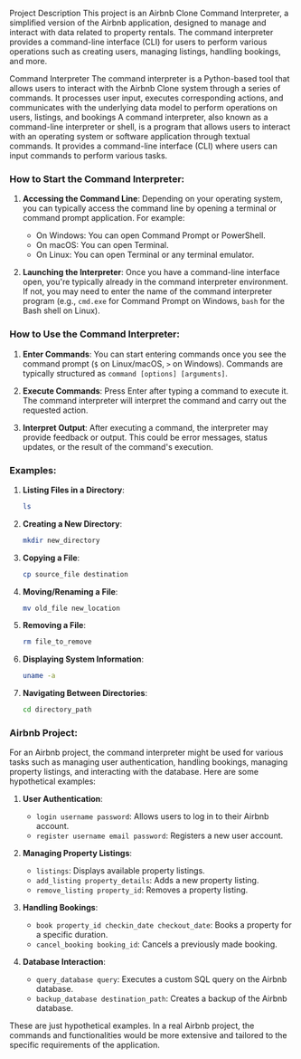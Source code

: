 Project Description
This project is an Airbnb Clone Command Interpreter, a simplified version of the Airbnb application, designed to manage and interact with data related to property rentals. The command interpreter provides a command-line interface (CLI) for users to perform various operations such as creating users, managing listings, handling bookings, and more.

Command Interpreter
The command interpreter is a Python-based tool that allows users to interact with the Airbnb Clone system through a series of commands. It processes user input, executes corresponding actions, and communicates with the underlying data model to perform operations on users, listings, and bookings
A command interpreter, also known as a command-line interpreter or shell, is a program that allows users to interact with an operating system or software application through textual commands. It provides a command-line interface (CLI) where users can input commands to perform various tasks.

### How to Start the Command Interpreter:

1. **Accessing the Command Line**: Depending on your operating system, you can typically access the command line by opening a terminal or command prompt application. For example:
   - On Windows: You can open Command Prompt or PowerShell.
   - On macOS: You can open Terminal.
   - On Linux: You can open Terminal or any terminal emulator.

2. **Launching the Interpreter**: Once you have a command-line interface open, you're typically already in the command interpreter environment. If not, you may need to enter the name of the command interpreter program (e.g., `cmd.exe` for Command Prompt on Windows, `bash` for the Bash shell on Linux).

### How to Use the Command Interpreter:

1. **Enter Commands**: You can start entering commands once you see the command prompt (`$` on Linux/macOS, `>` on Windows). Commands are typically structured as `command [options] [arguments]`.

2. **Execute Commands**: Press Enter after typing a command to execute it. The command interpreter will interpret the command and carry out the requested action.

3. **Interpret Output**: After executing a command, the interpreter may provide feedback or output. This could be error messages, status updates, or the result of the command's execution.

### Examples:

1. **Listing Files in a Directory**:
   ```bash
   ls
   ```

2. **Creating a New Directory**:
   ```bash
   mkdir new_directory
   ```

3. **Copying a File**:
   ```bash
   cp source_file destination
   ```

4. **Moving/Renaming a File**:
   ```bash
   mv old_file new_location
   ```

5. **Removing a File**:
   ```bash
   rm file_to_remove
   ```

6. **Displaying System Information**:
   ```bash
   uname -a
   ```

7. **Navigating Between Directories**:
   ```bash
   cd directory_path
   ```

### Airbnb Project:

For an Airbnb project, the command interpreter might be used for various tasks such as managing user authentication, handling bookings, managing property listings, and interacting with the database. Here are some hypothetical examples:

1. **User Authentication**:
   - `login username password`: Allows users to log in to their Airbnb account.
   - `register username email password`: Registers a new user account.

2. **Managing Property Listings**:
   - `listings`: Displays available property listings.
   - `add_listing property_details`: Adds a new property listing.
   - `remove_listing property_id`: Removes a property listing.

3. **Handling Bookings**:
   - `book property_id checkin_date checkout_date`: Books a property for a specific duration.
   - `cancel_booking booking_id`: Cancels a previously made booking.

4. **Database Interaction**:
   - `query_database query`: Executes a custom SQL query on the Airbnb database.
   - `backup_database destination_path`: Creates a backup of the Airbnb database.

These are just hypothetical examples. In a real Airbnb project, the commands and functionalities would be more extensive and tailored to the specific requirements of the application.
